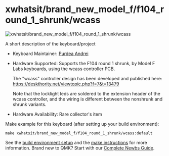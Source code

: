 # xwhatsit/brand_new_model_f/f104_round_1_shrunk/wcass

![xwhatsit/brand_new_model_f/f104_round_1_shrunk/wcass](https://www.modelfkeyboards.com/wp-content/uploads/2023/03/2022-11-28_18-18-03-scaled.jpg)

A short description of the keyboard/project

* Keyboard Maintainer: [Purdea Andrei](https://github.com/purdeaandrei)
* Hardware Supported: Supports the F104 round 1 shrunk, by Model F Labs keyboards, using the wcass controller PCB.

  The "wcass" controller design has been developed and published here: https://deskthority.net/viewtopic.php?f=7&t=13479

  Note that the locklight leds are soldered to the extension header of the wcass controller, and the wiring is different between the nonshrunk and shrunk variants.

* Hardware Availability: Rare collector's item

Make example for this keyboard (after setting up your build environment):

    make xwhatsit/brand_new_model_f/f104_round_1_shrunk/wcass:default

See the [build environment setup](https://docs.qmk.fm/#/getting_started_build_tools) and the [make instructions](https://docs.qmk.fm/#/getting_started_make_guide) for more information. Brand new to QMK? Start with our [Complete Newbs Guide](https://docs.qmk.fm/#/newbs).
